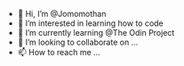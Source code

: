 - 👋 Hi, I’m @Jomomothan
- 👀 I’m interested in learning how to code 
- 🌱 I’m currently learning @The Odin Project 
- 💞️ I’m looking to collaborate on ...
- 📫 How to reach me ...

<!---
Jomomothan/Jomomothan is a ✨ special ✨ repository because its `README.md` (this file) appears on your GitHub profile.
You can click the Preview link to take a look at your changes.
--->
